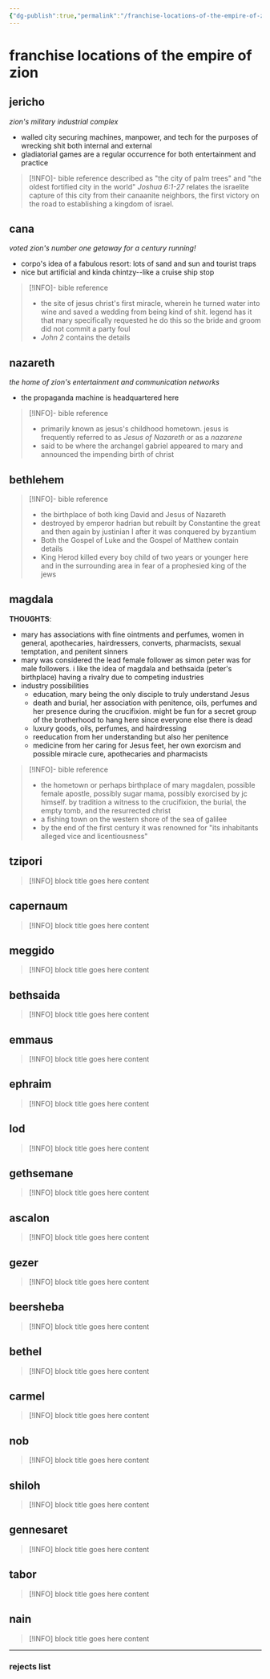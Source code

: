 ```yaml
---
{"dg-publish":true,"permalink":"/franchise-locations-of-the-empire-of-zion/"}
---
```


# franchise locations of the empire of zion

## jericho
*zion's military industrial complex*
- walled city securing machines, manpower, and tech for the purposes of wrecking shit both internal and external
- gladiatorial games are a regular occurrence for both entertainment and practice

> [!INFO]- bible reference
> described as "the city of palm trees" and "the oldest fortified city in the world"
> *Joshua 6:1-27* relates the israelite capture of this city from their canaanite neighbors, the first victory on the road to establishing a kingdom of israel.

## cana
*voted zion's number one getaway for a century running!*
- corpo's idea of a fabulous resort: lots of sand and sun and tourist traps
- nice but artificial and kinda chintzy--like a cruise ship stop

> [!INFO]- bible reference
> - the site of jesus christ's first miracle, wherein he turned water into wine and saved a wedding from being kind of shit. legend has it that mary specifically requested he do this so the bride and groom did not commit a party foul
> - *John 2* contains the details

## nazareth
*the home of zion's entertainment and communication networks*
- the propaganda machine is headquartered here

> [!INFO]- bible reference
> - primarily known as jesus's childhood hometown. jesus is frequently referred to as *Jesus of Nazareth* or as a *nazarene*
> - said to be where the archangel gabriel appeared to mary and announced the impending birth of christ

## bethlehem

> [!INFO]- bible reference
> - the birthplace of both king David and Jesus of Nazareth
> - destroyed by emperor hadrian but rebuilt by Constantine the great and then again by justinian I after it was conquered by byzantium
> - Both the Gospel of Luke and the Gospel of Matthew contain details
> - King Herod killed every boy child of two years or younger here and in the surrounding area in fear of a prophesied king of the jews

## magdala
**THOUGHTS**:
- mary has associations with fine ointments and perfumes, women in general, apothecaries, hairdressers, converts, pharmacists, sexual temptation, and penitent sinners
- mary was considered the lead female follower as simon peter was for male followers. i like the idea of magdala and bethsaida (peter's birthplace) having a rivalry due to competing industries 
- industry possibilities
	- education, mary being the only disciple to truly understand Jesus
	- death and burial, her association with penitence, oils, perfumes and her presence during the crucifixion. might be fun for a secret group of the brotherhood to hang here since everyone else there is dead
	- luxury goods, oils, perfumes, and hairdressing 
	- reeducation from her understanding but also her penitence
	- medicine from her caring for Jesus feet, her own exorcism and possible miracle cure, apothecaries and pharmacists 

> [!INFO]- bible reference
> - the hometown or perhaps birthplace of mary magdalen, possible female apostle, possibly sugar mama, possibly exorcised by jc himself. by tradition a witness to the crucifixion, the burial, the empty tomb, and the resurrected christ
> - a fishing town on the western shore of the sea of galilee
> - by the end of the first century it was renowned for "its inhabitants alleged vice and licentiousness"

## tzipori

> [!INFO] block title goes here
> content
## capernaum

> [!INFO] block title goes here
> content
## meggido

> [!INFO] block title goes here
> content
## bethsaida

> [!INFO] block title goes here
> content
## emmaus

> [!INFO] block title goes here
> content
## ephraim

> [!INFO] block title goes here
> content
## lod

> [!INFO] block title goes here
> content
## gethsemane

> [!INFO] block title goes here
> content
## ascalon

> [!INFO] block title goes here
> content
## gezer

> [!INFO] block title goes here
> content
## beersheba

> [!INFO] block title goes here
> content
## bethel

> [!INFO] block title goes here
> content
## carmel

> [!INFO] block title goes here
> content
## nob

> [!INFO] block title goes here
> content
## shiloh

> [!INFO] block title goes here
> content
## gennesaret

> [!INFO] block title goes here
> content
## tabor

> [!INFO] block title goes here
> content
## nain

> [!INFO] block title goes here
> content

---
### rejects list
